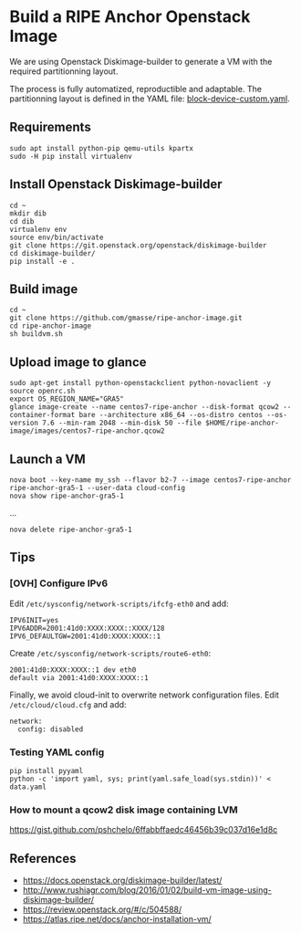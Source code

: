 # Build a RIPE Anchor Openstack Image

We are using Openstack Diskimage-builder to generate a VM with the required partitionning layout.

The process is fully automatized, reproductible and adaptable.
The partitionning layout is defined in the YAML file: [block-device-custom.yaml](block-device-custom.yaml).


## Requirements
```Shell
sudo apt install python-pip qemu-utils kpartx
sudo -H pip install virtualenv
```
## Install Openstack Diskimage-builder
```Shell
cd ~
mkdir dib
cd dib
virtualenv env
source env/bin/activate
git clone https://git.openstack.org/openstack/diskimage-builder
cd diskimage-builder/
pip install -e .
```
## Build image
```Shell
cd ~
git clone https://github.com/gmasse/ripe-anchor-image.git
cd ripe-anchor-image
sh buildvm.sh
```
## Upload image to glance
```Shell
sudo apt-get install python-openstackclient python-novaclient -y
source openrc.sh
export OS_REGION_NAME="GRA5"
glance image-create --name centos7-ripe-anchor --disk-format qcow2 --container-format bare --architecture x86_64 --os-distro centos --os-version 7.6 --min-ram 2048 --min-disk 50 --file $HOME/ripe-anchor-image/images/centos7-ripe-anchor.qcow2
```
## Launch a VM
```Shell
nova boot --key-name my_ssh --flavor b2-7 --image centos7-ripe-anchor ripe-anchor-gra5-1 --user-data cloud-config
nova show ripe-anchor-gra5-1
```
...
```Shell
nova delete ripe-anchor-gra5-1
```
## Tips
### [OVH] Configure IPv6
Edit `/etc/sysconfig/network-scripts/ifcfg-eth0` and add:
```
IPV6INIT=yes
IPV6ADDR=2001:41d0:XXXX:XXXX::XXXX/128
IPV6_DEFAULTGW=2001:41d0:XXXX:XXXX::1
```
Create `/etc/sysconfig/network-scripts/route6-eth0`:
```
2001:41d0:XXXX:XXXX::1 dev eth0
default via 2001:41d0:XXXX:XXXX::1
```
Finally, we avoid cloud-init to overwrite network configuration files.
Edit `/etc/cloud/cloud.cfg` and add:
```
network:
  config: disabled
```
### Testing YAML config
```Shell
pip install pyyaml
python -c 'import yaml, sys; print(yaml.safe_load(sys.stdin))' < data.yaml
```
### How to mount a qcow2 disk image containing LVM
https://gist.github.com/pshchelo/6ffabbffaedc46456b39c037d16e1d8c

## References
- https://docs.openstack.org/diskimage-builder/latest/
- http://www.rushiagr.com/blog/2016/01/02/build-vm-image-using-diskimage-builder/
- https://review.openstack.org/#/c/504588/
- https://atlas.ripe.net/docs/anchor-installation-vm/


